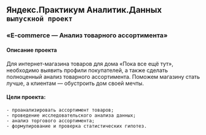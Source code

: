 ## Яндекс.Практикум Аналитик.Данных `выпускной проект`

### «E-commerce — Анализ товарного ассортимента»
#### Описание проекта

Для интернет-магазина товаров для дома «Пока все ещё тут», необходимо выявить профили покупателей, а также сделать полноценный анализ товарного ассортимента. Поможем магазину стать лучше, а клиентам — обустроить дом своей мечты.

#### Цели проекта: 

    - проанализировать ассортимент товаров;
    - проведение исследовательского анализа данных;
    - анализ торгового ассортимента;
    - формулирование и проверка статистических гипотез.
